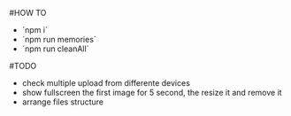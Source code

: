 #HOW TO
- ´npm i´
- ´npm run memories´
- ´npm run cleanAll´

#TODO
- check multiple upload from differente devices
- show fullscreen the first image for 5 second, the resize it and remove it
- arrange files structure